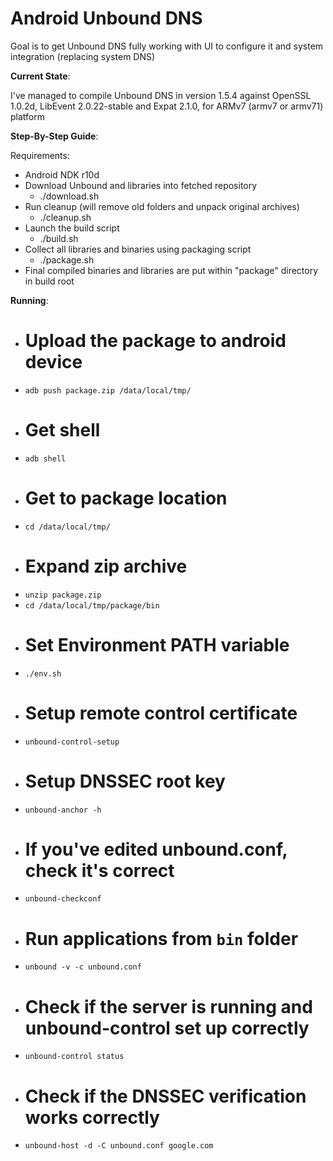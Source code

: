 # Android Unbound DNS

Goal is to get Unbound DNS fully working with UI to configure it and system integration (replacing system DNS)


**Current State**:  

I've managed to compile Unbound DNS in version 1.5.4 against OpenSSL 1.0.2d, LibEvent 2.0.22-stable and Expat 2.1.0, for ARMv7 (armv7 or armv71) platform


**Step-By-Step Guide**:  

Requirements:

  - Android NDK r10d
  - Download Unbound and libraries into fetched repository
    - ./download.sh
  - Run cleanup (will remove old folders and unpack original archives)
    - ./cleanup.sh
  - Launch the build script
    - ./build.sh
  - Collect all libraries and binaries using packaging script
    - ./package.sh
  - Final compiled binaries and libraries are put within "package" directory in build root

**Running**:  

  - # Upload the package to android device
  - `adb push package.zip /data/local/tmp/`
  - # Get shell
  - `adb shell`
  - # Get to package location
  - `cd /data/local/tmp/`
  - # Expand zip archive
  - `unzip package.zip`
  - `cd /data/local/tmp/package/bin`
  - # Set Environment PATH variable
  - `./env.sh`
  - # Setup remote control certificate
  - `unbound-control-setup`
  - # Setup DNSSEC root key
  - `unbound-anchor -h`
  - # If you've edited unbound.conf, check it's correct
  - `unbound-checkconf`
  - # Run applications from `bin` folder
  - `unbound -v -c unbound.conf`
  - # Check if the server is running and unbound-control set up correctly
  - `unbound-control status`
  - # Check if the DNSSEC verification works correctly
  - `unbound-host -d -C unbound.conf google.com`
